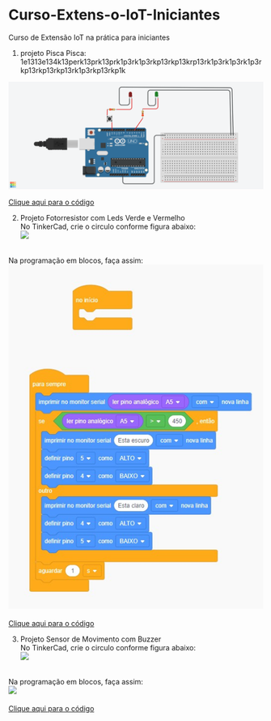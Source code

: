 # Curso-Extens-o-IoT-Iniciantes
Curso de Extensão IoT na prática para iniciantes

1) projeto Pisca Pisca: 1e1313e134k13perk13prk13prk1p3rk1p3rkp13rkp13krp13rk1p3rk1p3rk1p3rkp13rkp13rkp13rk1p3rkp13rkp1k
<img src="piscapisca.png">

<a href="piscapisca.ino">Clique aqui para o código</a>


2) Projeto Fotorresistor com Leds Verde e Vermelho<br>
No TinkerCad, crie o circulo conforme figura abaixo:<br>
<img src="ExemploComFotoResistorELeds - Eletrônica.jpg"><br>
<br>
Na programação em blocos, faça assim:<br>
<img src="ExemploComFotoResistorELeds - Programação em Blocos.jpg"><br>
<br>
<a href="exemploComSensorDeMovimentoEBuzzer.ino">Clique aqui para o código</a>



3) Projeto Sensor de Movimento com Buzzer<br>
No TinkerCad, crie o circulo conforme figura abaixo:<br>
<img src="exemploComSensorDeMovimentoEBuzzer - eletrônica.jpg"><br>
<br>
Na programação em blocos, faça assim:<br>
<img src="exemploComSensorDeMovimentoEBuzzer - códigoEmBloco.jpg"><br>
<br>
<a href="exemploComSensorDeMovimentoEBuzzer.ino">Clique aqui para o código</a>
